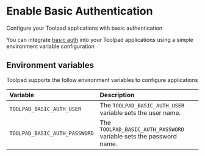 # Enable Basic Authentication

<p class="description">Configure your Toolpad applications with basic authentication</p>

You can integrate [basic auth](https://developer.mozilla.org/en-US/docs/Web/HTTP/Authentication#basic_authentication_scheme) into your Toolpad applications using a simple environment variable configuration

## Environment variables

Toolpad supports the follow environment variables to configure applications

| Variable                      | Description                                                        |
| :---------------------------- | :----------------------------------------------------------------- |
| `TOOLPAD_BASIC_AUTH_USER`     | The `TOOLPAD_BASIC_AUTH_USER` variable sets the user name.         |
| `TOOLPAD_BASIC_AUTH_PASSWORD` | The `TOOLPAD_BASIC_AUTH_PASSWORD` variable sets the password name. |
